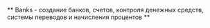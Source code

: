  ** Banks - создание банков, счетов, контроля денежных средств, системы переводов и начисления процентов **
